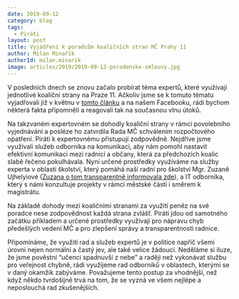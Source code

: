 ```yaml
---
date: 2019-09-12
category: blog
tags: 
  - Piráti
layout: post
title: Vyjádření k poradcům koaličních stran MČ Prahy 11
author: Milan Minařík
authorId: milan.minarik
image: articles/2019/2019-09-12-poradenske-smlouvy.jpg
---
```


V posledních dnech se znovu začalo probírat téma expertů, které využívají jednotlivé koaliční strany na Praze 11. Ačkoliv jsme se k tomuto tématu vyjadřovali již v květnu v [tomto článku](https://praha11.pirati.cz/tiskove-zpravy/informace-k-odmene-poradcu/) a na našem Facebooku, rádi bychom některá fakta připomněli a reagovali tak na současnou vlnu útoků.

Na takzvaném expertovném se dohodly koaliční strany v rámci povolebního vyjednávání a posléze ho zatvrdila Rada MČ schválením rozpočtového opatření. Piráti k expertovnému přistupují zodpovědně. Nejdříve jsme využívali služeb odborníka na komunikaci, aby nám pomohl nastavit efektivní komunikaci mezi radnicí a občany, která za předchozích koalic slabě řečeno pokulhávala. Nyní určené prostředky využíváme na služby experta v oblasti školství, který pomáhá naší radní pro školství Mgr. Zuzaně Ujhelyiové ([Zuzana o tom transparentně informovala zde](https://www.facebook.com/ujhelyiovazuzana/photos/a.357373911555706/366702820622815/?type=3&theater)), a IT odborníka, který s námi konzultuje projekty v rámci městské části i směrem k magistrátu.

Na základě dohody mezi koaličními stranami za využití peněz na své poradce nese zodpovědnost každá strana zvlášť. Piráti jdou od samotného začátku příkladem a určené prostředky využívají pro nápravu chyb předešlých vedení MČ a pro zlepšení správy a transparentnosti radnice. 

Připomínáme, že využití rad a služeb expertů je v politice napříč všemi úrovni nejen normální a častý jev, ale také velice žádoucí. Neděláme si iluze, že jsme pověstní “učenci spadnuvší z nebe” a raději než vykonávat službu pro veřejnost chybně, rádi využijeme rad odborníků v oblastech, kterými se v daný okamžik zabýváme. Považujeme tento postup za vhodnější, než když někdo tvrdošijně trvá na tom, že se vyzná ve všem nejlépe a neposlouchá rad zkušenějších. 



